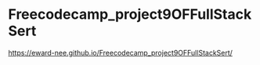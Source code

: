 # Freecodecamp_project9OFFullStackSert

https://eward-nee.github.io/Freecodecamp_project9OFFullStackSert/
